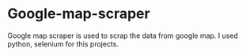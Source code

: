 # Google-map-scraper
Google map scraper is used to scrap the data from google map. I used python, selenium for this projects.
